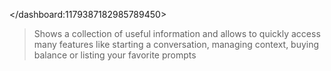 </dashboard:1179387182985789450>
> Shows a collection of useful information and allows to quickly access many features like starting a conversation, managing context, buying balance or listing your favorite prompts
